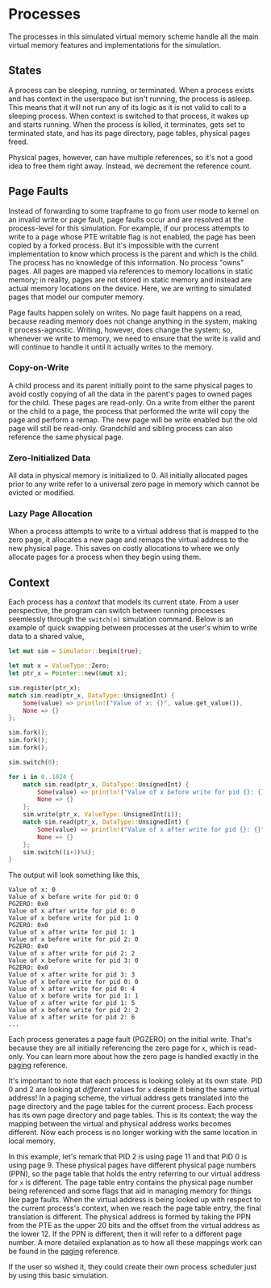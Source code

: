 # Processes

The processes in this simulated virtual memory scheme handle all the main virtual memory
features and implementations for the simulation.

## States

A process can be sleeping, running, or terminated. When a process exists and has context in the userspace
but isn't running, the process is asleep. This means that it will not run any of its logic as
it is not valid to call to a sleeping process. When context is switched to that process,
it wakes up and starts running. When the process is killed, it terminates, gets set to terminated state,
and has its page directory, page tables, physical pages freed.

Physical pages, however, can have multiple references, so it's not a good idea to free them right away.
Instead, we decrement the reference count.

## Page Faults

Instead of forwarding to some trapframe to go from user mode to kernel on an invalid write
or page fault, page faults occur and are resolved at the process-level for this simulation. For example,
if our process attempts to write to a page whose PTE writable flag is not enabled, the page has been copied
by a forked process. But it's impossible with the current implementation to know which process is the
parent and which is the child. The process has no knowledge of this information.
No process "owns" pages. All pages are mapped via references to memory locations in static memory;
in reality, pages are not stored in static memory and instead are actual
memory locations on the device. Here, we are writing to simulated pages that model our computer memory.

Page faults happen solely on writes. No page fault happens on a read, because reading memory
does not change anything in the system, making it process-agnostic. Writing, however, does
change the system; so, whenever we write to memory, we need to ensure that the write is valid and will
continue to handle it until it actually writes to the memory.

### Copy-on-Write

A child process and its parent initially point to the same physical pages to avoid
costly copying of all the data in the parent's pages to owned pages for the
child. These pages are read-only. On a write from either the parent or the child to a page, the process that
performed the write will copy the page and perform a remap. The new page will be write enabled
but the old page will still be read-only. Grandchild and sibling process can also reference
the same physical page.

### Zero-Initialized Data

All data in physical memory is initialized to 0. All initially allocated pages prior to any
write refer to a universal zero page in memory which cannot be evicted or modified.

### Lazy Page Allocation

When a process attempts to write to a virtual address that is mapped to the zero page, it allocates
a new page and remaps the virtual address to the new physical page. This saves on costly
allocations to where we only allocate pages for a process when they begin using them.

## Context

Each process has a _context_ that models its current state. From a user perspective, the program
can switch between running processes seemlessly through the `switch(n)` simulation command.
Below is an example of quick swapping between processes at the user's whim to write data to a shared
value,

```rust
let mut sim = Simulator::begin(true);

let mut x = ValueType::Zero;
let ptr_x = Pointer::new(&mut x);

sim.register(ptr_x);
match sim.read(ptr_x, DataType::UnsignedInt) {
    Some(value) => println!("Value of x: {}", value.get_value()),
    None => {}
};

sim.fork();
sim.fork();
sim.fork();

sim.switch(0);

for i in 0..1024 {
    match sim.read(ptr_x, DataType::UnsignedInt) {
        Some(value) => println!("Value of x before write for pid {}: {}", i%4, value.get_value()),
        None => {}
    };
    sim.write(ptr_x, ValueType::UnsignedInt(i));
    match sim.read(ptr_x, DataType::UnsignedInt) {
        Some(value) => println!("Value of x after write for pid {}: {}", i%4, value.get_value()),
        None => {}
    };
    sim.switch((i+1)%4);
}
```

The output will look something like this,
```
Value of x: 0
Value of x before write for pid 0: 0
PGZERO: 0x0
Value of x after write for pid 0: 0
Value of x before write for pid 1: 0
PGZERO: 0x0
Value of x after write for pid 1: 1
Value of x before write for pid 2: 0
PGZERO: 0x0
Value of x after write for pid 2: 2
Value of x before write for pid 3: 0
PGZERO: 0x0
Value of x after write for pid 3: 3
Value of x before write for pid 0: 0
Value of x after write for pid 0: 4
Value of x before write for pid 1: 1
Value of x after write for pid 1: 5
Value of x before write for pid 2: 2
Value of x after write for pid 2: 6
...
```

Each process generates a page fault (PGZERO) on the initial write. 
That's because they are all initially referencing the zero page for `x`, which is read-only.
You can learn more about how the zero page is handled exactly in the [paging](paging) reference.

It's important to note that each process is looking solely at its own state.
PID 0 and 2 are looking at _different_ values for `x` despite it being the same virtual address!
In a paging scheme, the virtual address gets translated into the page directory and
the page tables for the current process. Each process has its own page directory and page tables.
This is its context; the way the mapping between the virtual and physical address works becomes different.
Now each process is no longer working with the same location in local memory.

In this example, let's remark that PID 2 is using page 11 and that PID 0 is using page 9.
These physical pages have different physical page numbers (PPN), so the page table
that holds the entry referring to our virtual address for `x` is different.
The page table entry contains the physical page number being referenced and some flags
that aid in managing memory for things like page faults. When the virtual address is being
looked up with respect to the current process's context, when we reach the page table entry,
the final translation is different. The physical address is formed by taking the PPN
from the PTE as the upper 20 bits and the offset from the virtual address as the lower 12.
If the PPN is different, then it will refer to a different page number. A more detailed explanation
as to how all these mappings work can be found in the [paging](paging) reference.

If the user so wished it, they could create their own process scheduler just by using this basic
simulation.
